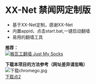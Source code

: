 # XX-Net 禁闻网定制版
* 基于XX-Net定制，感谢XX-Net
* 内置appid，点击start.bat,一键启动翻墙
* 易用的翻墙工具 

<b>推荐：</b><br>
<a href="https://github.com/killgcd/justmysocks/blob/master/README.md"><img src="https://raw.githubusercontent.com/killgcd/justmysocks/master/images/bwgss.jpg" alt="搬瓦工翻墙 Just My Socks"></a>

<b>下载本项目的方法参考（网址差异请忽略）</b><br>
<img src="https://github.com/killgcd/chromego/blob/master/%E4%B8%8B%E8%BD%BDchromego.jpg?raw=true" alt="下载chromego.jpg">
<br><a href="http://45.32.39.221/xxjw.7z">下载点2</a>



